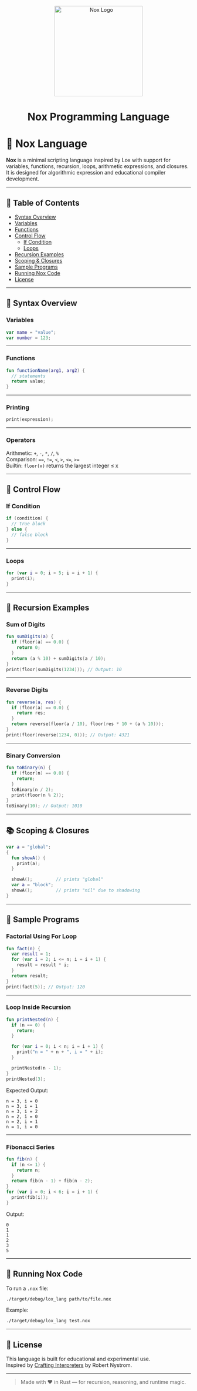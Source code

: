 <p align="center">
  <img src="logo1.png" alt="Nox Logo" width="240" height="246"/>
</p>
<h1 align="center">Nox Programming Language</h1>

# 🌌 Nox Language

**Nox** is a minimal scripting language inspired by Lox with support for variables, functions, recursion, loops, arithmetic expressions, and closures. It is designed for algorithmic expression and educational compiler development.

---

## 📜 Table of Contents

- [Syntax Overview](#syntax-overview)
- [Variables](#variables)
- [Functions](#functions)
- [Control Flow](#control-flow)
  - [If Condition](#if-condition)
  - [Loops](#loops)
- [Recursion Examples](#recursion-examples)
- [Scoping & Closures](#scoping--closures)
- [Sample Programs](#sample-programs)
- [Running Nox Code](#running-nox-code)
- [License](#license)

---

## 📌 Syntax Overview

### Variables

```kotlin
var name = "value";
var number = 123;
```

---

### Functions

```kotlin
fun functionName(arg1, arg2) {
  // statements
  return value;
}
```

---

### Printing

```kotlin
print(expression);
```

---

### Operators

Arithmetic: `+`, `-`, `*`, `/`, `%`  
Comparison: `==`, `!=`, `<`, `>`, `<=`, `>=`  
Builtin: `floor(x)` returns the largest integer ≤ x

---

## 🔁 Control Flow

### If Condition

```kotlin
if (condition) {
  // true block
} else {
  // false block
}
```

---

### Loops

```kotlin
for (var i = 0; i < 5; i = i + 1) {
  print(i);
}
```

---

## 🧠 Recursion Examples

### Sum of Digits

```kotlin
fun sumDigits(a) {
  if (floor(a) == 0.0) {
    return 0;
  }
  return (a % 10) + sumDigits(a / 10);
}
print(floor(sumDigits(1234))); // Output: 10
```

---

### Reverse Digits

```kotlin
fun reverse(a, res) {
  if (floor(a) == 0.0) {
    return res;
  }
  return reverse(floor(a / 10), floor(res * 10 + (a % 10)));
}
print(floor(reverse(1234, 0))); // Output: 4321
```

---

### Binary Conversion

```kotlin
fun toBinary(n) {
  if (floor(n) == 0.0) {
    return;
  }
  toBinary(n / 2);
  print(floor(n % 2));
}
toBinary(10); // Output: 1010
```

---

## 📚 Scoping & Closures

```kotlin
var a = "global";
{
  fun showA() {
    print(a);
  }

  showA();         // prints "global"
  var a = "block";
  showA();         // prints "nil" due to shadowing
}
```

---

## 🧪 Sample Programs

### Factorial Using For Loop

```kotlin
fun fact(n) {
  var result = 1;
  for (var i = 2; i <= n; i = i + 1) {
    result = result * i;
  }
  return result;
}
print(fact(5)); // Output: 120
```

---

### Loop Inside Recursion

```kotlin
fun printNested(n) {
  if (n == 0) {
    return;
  }

  for (var i = 0; i < n; i = i + 1) {
    print("n = " + n + ", i = " + i);
  }

  printNested(n - 1);
}
printNested(3);
```

Expected Output:

```
n = 3, i = 0
n = 3, i = 1
n = 3, i = 2
n = 2, i = 0
n = 2, i = 1
n = 1, i = 0
```

---

### Fibonacci Series

```kotlin
fun fib(n) {
  if (n <= 1) {
    return n;
  }
  return fib(n - 1) + fib(n - 2);
}
for (var i = 0; i < 6; i = i + 1) {
  print(fib(i));
}
```

Output:

```
0
1
1
2
3
5
```

---

## 🚀 Running Nox Code

To run a `.nox` file:

```bash
./target/debug/lox_lang path/to/file.nox
```

Example:

```bash
./target/debug/lox_lang test.nox
```

---

## 📖 License

This language is built for educational and experimental use.  
Inspired by [Crafting Interpreters](https://craftinginterpreters.com/) by Robert Nystrom.

---

> Made with ❤️ in Rust — for recursion, reasoning, and runtime magic.
